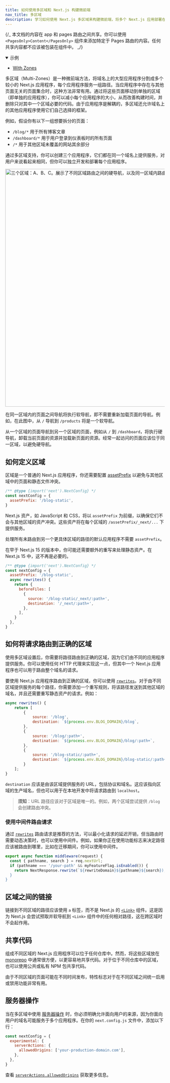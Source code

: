 ```yaml
---
title: 如何使用多区域和 Next.js 构建微前端
nav_title: 多区域
description: 学习如何使用 Next.js 多区域来构建微前端，将多个 Next.js 应用部署在单个域名下。
---
```


{/_ 本文档的内容在 app 和 pages 路由之间共享。你可以使用 `<PagesOnly>Content</PagesOnly>` 组件来添加特定于 Pages 路由的内容。任何共享内容都不应该被包装在组件中。 _/}

<details open>
  <summary>示例</summary>

- [With Zones](https://github.com/vercel/next.js/tree/canary/examples/with-zones)

</details>

多区域（Multi-Zones）是一种微前端方法，将域名上的大型应用程序分割成多个较小的 Next.js 应用程序，每个应用程序服务一组路径。当应用程序中存在与其他页面无关的页面集合时，这种方法非常有用。通过将这些页面移动到单独的区域（即单独的应用程序），你可以减小每个应用程序的大小，从而改善构建时间，并删除只对其中一个区域必要的代码。由于应用程序是解耦的，多区域还允许域名上的其他应用程序使用它们自己选择的框架。

例如，假设你有以下一组想要拆分的页面：

- `/blog/*` 用于所有博客文章
- `/dashboard/*` 用于用户登录到仪表板时的所有页面
- `/*` 用于其他区域未覆盖的网站其余部分

通过多区域支持，你可以创建三个应用程序，它们都在同一个域名上提供服务，对用户来说看起来相同，但你可以独立开发和部署每个应用程序。

<Image
  alt="三个区域：A、B、C。展示了不同区域路由之间的硬导航，以及同一区域内路由之间的软导航。"
  srcLight="/docs/light/multi-zones.png"
  srcDark="/docs/dark/multi-zones.png"
  width="1600"
  height="750"
/>

在同一区域内的页面之间导航将执行软导航，即不需要重新加载页面的导航。例如，在此图中，从 `/` 导航到 `/products` 将是一个软导航。

从一个区域的页面导航到另一个区域的页面，例如从 `/` 到 `/dashboard`，将执行硬导航，卸载当前页面的资源并加载新页面的资源。经常一起访问的页面应该位于同一区域，以避免硬导航。

## 如何定义区域

区域是一个普通的 Next.js 应用程序，你还需要配置 [assetPrefix](/docs/app/api-reference/config/next-config-js/assetPrefix) 以避免与其他区域中的页面和静态文件冲突。

```js filename="next.config.js"
/** @type {import('next').NextConfig} */
const nextConfig = {
  assetPrefix: '/blog-static',
}
```

Next.js 资产，如 JavaScript 和 CSS，将以 `assetPrefix` 为前缀，以确保它们不会与其他区域的资产冲突。这些资产将在每个区域的 `/assetPrefix/_next/...` 下提供服务。

处理所有未路由到另一个更具体区域的路径的默认应用程序不需要 `assetPrefix`。

在早于 Next.js 15 的版本中，你可能还需要额外的重写来处理静态资产。在 Next.js 15 中，这不再是必要的。

```js filename="next.config.js"
/** @type {import('next').NextConfig} */
const nextConfig = {
  assetPrefix: '/blog-static',
  async rewrites() {
    return {
      beforeFiles: [
        {
          source: '/blog-static/_next/:path+',
          destination: '/_next/:path+',
        },
      ],
    }
  },
}
```

## 如何将请求路由到正确的区域

使用多区域设置后，你需要将路径路由到正确的区域，因为它们由不同的应用程序提供服务。你可以使用任何 HTTP 代理来实现这一点，但其中一个 Next.js 应用程序也可以用于路由整个域名的请求。

要使用 Next.js 应用程序路由到正确的区域，你可以使用 [`rewrites`](/docs/app/api-reference/config/next-config-js/rewrites)。对于由不同区域提供服务的每个路径，你需要添加一个重写规则，将该路径发送到其他区域的域名，并且还需要重写静态资产的请求。例如：

```js filename="next.config.js"
async rewrites() {
    return [
        {
            source: '/blog',
            destination: `${process.env.BLOG_DOMAIN}/blog`,
        },
        {
            source: '/blog/:path+',
            destination: `${process.env.BLOG_DOMAIN}/blog/:path+`,
        },
        {
            source: '/blog-static/:path+',
            destination: `${process.env.BLOG_DOMAIN}/blog-static/:path+`,
        }
    ];
}
```

`destination` 应该是由该区域提供服务的 URL，包括协议和域名。这应该指向区域的生产域名，但也可以用于在本地开发中将请求路由到 `localhost`。

> **须知**：URL 路径应该对于区域是唯一的。例如，两个区域尝试提供 `/blog` 会创建路由冲突。

### 使用中间件路由请求

通过 [`rewrites`](/docs/app/api-reference/config/next-config-js/rewrites) 路由请求是推荐的方法，可以最小化请求的延迟开销，但当路由时需要动态决策时，也可以使用中间件。例如，如果你正在使用功能标志来决定路径应该被路由到哪里，比如在迁移期间，你可以使用中间件。

```js filename="middleware.js"
export async function middleware(request) {
  const { pathname, search } = req.nextUrl;
  if (pathname === '/your-path' && myFeatureFlag.isEnabled()) {
    return NextResponse.rewrite(`${rewriteDomain}${pathname}${search});
  }
}
```

## 区域之间的链接

链接到不同区域的路径应该使用 `a` 标签，而不是 Next.js 的 [`<Link>`](/docs/pages/api-reference/components/link) 组件。这是因为 Next.js 会尝试预取并软导航到 `<Link>` 组件中的任何相对路径，这在跨区域时不会起作用。

## 共享代码

组成不同区域的 Next.js 应用程序可以位于任何仓库中。然而，将这些区域放在 [monorepo](https://en.wikipedia.org/wiki/Monorepo) 中通常很方便，以更容易地共享代码。对于位于不同仓库中的区域，也可以使用公共或私有 NPM 包共享代码。

由于不同区域的页面可能在不同时间发布，特性标志对于在不同区域之间统一启用或禁用功能非常有用。

<AppOnly>

## 服务器操作

当在多区域中使用 [服务器操作](/docs/app/building-your-application/data-fetching/server-actions-and-mutations) 时，你必须明确允许面向用户的来源，因为你面向用户的域名可能服务于多个应用程序。在你的 `next.config.js` 文件中，添加以下行：

```js filename="next.config.js"
const nextConfig = {
  experimental: {
    serverActions: {
      allowedOrigins: ['your-production-domain.com'],
    },
  },
}
```

查看 [`serverActions.allowedOrigins`](/docs/app/api-reference/config/next-config-js/serverActions#allowedorigins) 获取更多信息。

</AppOnly>
